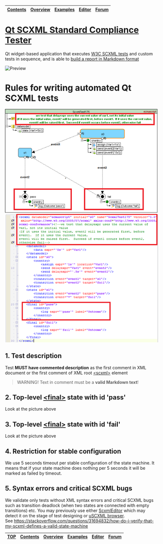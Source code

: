 <a name="top-anchor"/>

| [Contents](../../../README.md#table-of-contents) | [Overview](../../../README.md#scxml-overview) | [Examples](../../README.md) | [Editor](https://alexzhornyak.github.io/ScxmlEditor-Tutorial/) | [Forum](https://github.com/alexzhornyak/SCXML-tutorial/discussions) |
|---|---|---|---|---|

# [Qt SCXML Standard Compliance Tester](../../../Tests/README.md)
Qt widget-based application that executes [W3C SCXML tests](https://www.w3.org/Voice/2013/scxml-irp/) and custom tests in sequence, and is able to [build a report in Markdown format](../../../Tests/ecma/W3C/Mandatory/Auto/report__QtScxml_5_15_0___msvc2015_64bit__Win7_1.md)

![Preview](../../../Images/QtScxmlTesterPreview.gif)

# Rules for writing automated Qt SCXML tests
![TestRule1](../../../Images/TestRule_1.png)
![TestRule2](../../../Images/TestRule_2.png)

## 1. Test description
Test **MUST have commented description** as the first comment in XML document or the first comment of XML root [\<scxml\>](../../../Doc/scxml.md) element
> WARNING! Text in comment must be a **valid Markdown text**!

## 2. Top-level [\<final\>](../../../Doc/final.md) state with id 'pass'
Look at the picture above

## 3. Top-level [\<final\>](../../../Doc/final.md) state with id 'fail'
Look at the picture above

## 4. Restriction for stable configuration
We use 5 seconds timeout per stable configuration of the state machine. It means that if your state machine does nothing per 5 seconds it will be marked as failed by timeout.

## 5. Syntax errors and critical SCXML bugs
We validate only tests without XML syntax errors and critical SCXML bugs such as transition deadlock (when two states are connected with empty transitions) etc.
You may previously use either [ScxmlEditor](https://alexzhornyak.github.io/ScxmlEditor-Tutorial/) which may detect it on the stage of test designing or [uSCXML browser](https://github.com/tklab-tud/uscxml). <br/>
See https://stackoverflow.com/questions/31694832/how-do-i-verify-that-my-scxml-defines-a-valid-state-machine

| [TOP](#top-anchor) | [Contents](../../../README.md#table-of-contents) | [Overview](../../../README.md#scxml-overview) | [Examples](../../README.md) | [Editor](https://alexzhornyak.github.io/ScxmlEditor-Tutorial/) | [Forum](https://github.com/alexzhornyak/SCXML-tutorial/discussions) |
|---|---|---|---|---|---|
